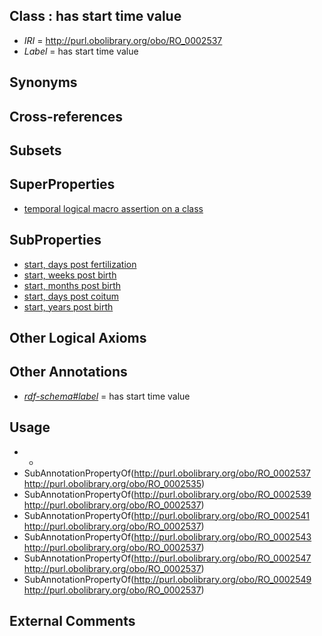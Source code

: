 
## Class : has start time value

 * *IRI* = http://purl.obolibrary.org/obo/RO_0002537
 * *Label* = has start time value

## Synonyms


## Cross-references


## Subsets


## SuperProperties

 * [temporal logical macro assertion on a class](../../RO/35/RO_0002535.md)

## SubProperties

 * [start, days post fertilization](../../RO/39/RO_0002539.md)
 * [start, weeks post birth](../../RO/49/RO_0002549.md)
 * [start, months post birth](../../RO/43/RO_0002543.md)
 * [start, days post coitum](../../RO/47/RO_0002547.md)
 * [start, years post birth](../../RO/41/RO_0002541.md)

## Other Logical Axioms


## Other Annotations

 * *[rdf-schema#label](../../el/rdf-schema#label.md)* = has start time value

## Usage

 * -
 * SubAnnotationPropertyOf(<http://purl.obolibrary.org/obo/RO_0002537> <http://purl.obolibrary.org/obo/RO_0002535>)
 * SubAnnotationPropertyOf(<http://purl.obolibrary.org/obo/RO_0002539> <http://purl.obolibrary.org/obo/RO_0002537>)
 * SubAnnotationPropertyOf(<http://purl.obolibrary.org/obo/RO_0002541> <http://purl.obolibrary.org/obo/RO_0002537>)
 * SubAnnotationPropertyOf(<http://purl.obolibrary.org/obo/RO_0002543> <http://purl.obolibrary.org/obo/RO_0002537>)
 * SubAnnotationPropertyOf(<http://purl.obolibrary.org/obo/RO_0002547> <http://purl.obolibrary.org/obo/RO_0002537>)
 * SubAnnotationPropertyOf(<http://purl.obolibrary.org/obo/RO_0002549> <http://purl.obolibrary.org/obo/RO_0002537>)

## External Comments

